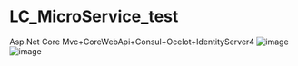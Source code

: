 # LC_MicroService_test
Asp.Net Core Mvc+CoreWebApi+Consul+Ocelot+IdentityServer4
![image](https://user-images.githubusercontent.com/26539681/115855555-f2f52d00-a45d-11eb-9afc-d5f47c5b1ef4.png)
![image](https://user-images.githubusercontent.com/26539681/115856165-bbd34b80-a45e-11eb-8d99-007a9ac0d7df.png)
